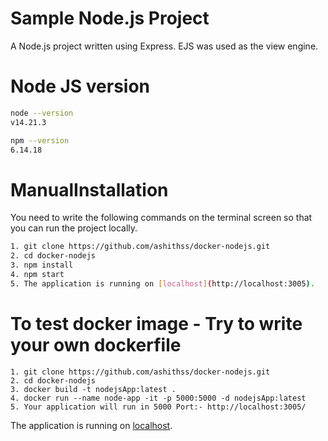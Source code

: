 # Sample Node.js Project

A Node.js project written using Express. EJS was used as the view engine.

# Node JS version
```sh
node --version
v14.21.3

npm --version
6.14.18
```

# ManualInstallation

You need to write the following commands on the terminal screen so that you can run the project locally.

```sh
1. git clone https://github.com/ashithss/docker-nodejs.git
2. cd docker-nodejs
3. npm install
4. npm start
5. The application is running on [localhost](http://localhost:3005).
```

# To test docker image - Try to write your own dockerfile

```
1. git clone https://github.com/ashithss/docker-nodejs.git
2. cd docker-nodejs
3. docker build -t nodejsApp:latest .
4. docker run --name node-app -it -p 5000:5000 -d nodejsApp:latest
5. Your application will run in 5000 Port:- http://localhost:3005/
```


The application is running on [localhost](http://localhost:3005).

